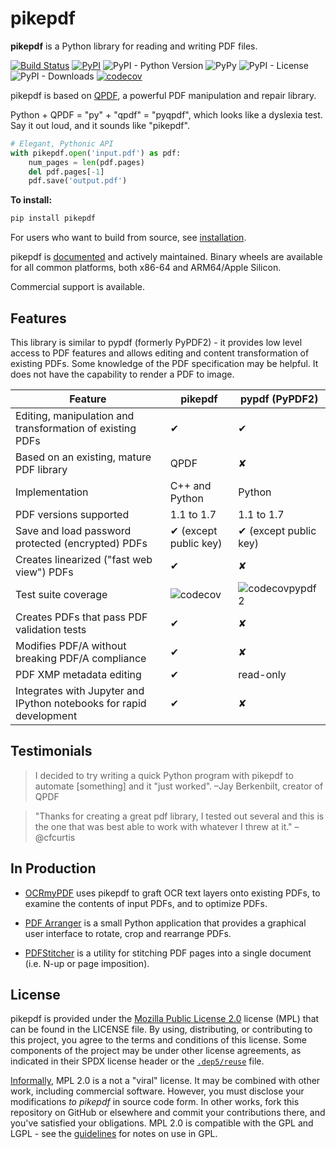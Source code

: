 <!-- SPDX-FileCopyrightText: 2022 James R. Barlow -->
<!-- SPDX-License-Identifier: MPL-2.0 -->

pikepdf
=======

**pikepdf** is a Python library for reading and writing PDF files.

[![Build Status](https://github.com/pikepdf/pikepdf/actions/workflows/build.yml/badge.svg)](https://github.com/pikepdf/pikepdf/actions/workflows/build.yml) [![PyPI](https://img.shields.io/pypi/v/pikepdf.svg)](https://pypi.org/project/pikepdf/) ![PyPI - Python Version](https://img.shields.io/pypi/pyversions/pikepdf) ![PyPy](https://img.shields.io/badge/PyPy-3.8%20|%203.9-blue) ![PyPI - License](https://img.shields.io/pypi/l/pikepdf) ![PyPI - Downloads](https://img.shields.io/pypi/dm/pikepdf)  [![codecov](https://codecov.io/gh/pikepdf/pikepdf/branch/master/graph/badge.svg?token=8FJ755317J)](https://codecov.io/gh/pikepdf/pikepdf)

pikepdf is based on [QPDF](https://github.com/qpdf/qpdf), a powerful PDF manipulation and repair library.

Python + QPDF = "py" + "qpdf" = "pyqpdf", which looks like a dyslexia test. Say it out loud, and it sounds like "pikepdf".

```python
# Elegant, Pythonic API
with pikepdf.open('input.pdf') as pdf:
    num_pages = len(pdf.pages)
    del pdf.pages[-1]
    pdf.save('output.pdf')
```

**To install:**

```bash
pip install pikepdf
```

For users who want to build from source, see [installation](https://pikepdf.readthedocs.io/en/latest/index.html).

pikepdf is [documented](https://pikepdf.readthedocs.io/en/latest/index.html) and actively maintained. Binary wheels are available for all common platforms, both x86-64 and ARM64/Apple Silicon.

Commercial support is available.

Features
--------

This library is similar to pypdf (formerly PyPDF2) - it provides low level access to PDF features and allows editing and content transformation of existing PDFs. Some knowledge of the PDF specification may be helpful. It does not have the capability to render a PDF to image.

| **Feature**                                                         | **pikepdf**                                 | **pypdf** (PyPDF2)                        |
| ------------------------------------------------------------------- | ------------------------------------------- | ----------------------------------------- |
| Editing, manipulation and transformation of existing PDFs           | ✔                                           | ✔                                         |
| Based on an existing, mature PDF library                            | QPDF                                        | ✘                                         |
| Implementation                                                      | C++ and Python                              | Python                                    |
| PDF versions supported                                              | 1.1 to 1.7                                  | 1.1 to 1.7                                |
| Save and load password protected (encrypted) PDFs                   | ✔ (except public key)                       | ✔ (except public key)                     |
| Creates linearized ("fast web view") PDFs                           | ✔                                           | ✘                                         |
| Test suite coverage                                                 | ![codecov][codecov]                         | ![codecovpypdf2][codecovpypdf]            |
| Creates PDFs that pass PDF validation tests                         | ✔                                           | ✘                                         |
| Modifies PDF/A without breaking PDF/A compliance                    | ✔                                           | ✘                                         |
| PDF XMP metadata editing                                            | ✔                                           | read-only                                 |
| Integrates with Jupyter and IPython notebooks for rapid development | ✔                                           | ✘                                         |

[codecov]: https://codecov.io/gh/pikepdf/pikepdf/branch/master/graph/badge.svg?token=8FJ755317J

[codecovpypdf]: https://codecov.io/gh/py-pdf/pypdf/branch/main/graph/badge.svg?token=id42cGNZ5Z

Testimonials
------------

> I decided to try writing a quick Python program with pikepdf to automate [something] and it "just worked". –Jay Berkenbilt, creator of QPDF

> "Thanks for creating a great pdf library, I tested out several and this is the one that was best able to work with whatever I threw at it." –@cfcurtis

In Production
-------------

* [OCRmyPDF](https://github.com/ocrmypdf/OCRmyPDF) uses pikepdf to graft OCR text layers onto existing PDFs, to examine the contents of input PDFs, and to optimize PDFs.

* [PDF Arranger](https://github.com/jeromerobert/pdfarranger) is a small Python application that provides a graphical user interface to rotate, crop and rearrange PDFs.

* [PDFStitcher](https://github.com/cfcurtis/sewingutils) is a utility for stitching PDF pages into a single document (i.e. N-up or page imposition).

License
-------

pikepdf is provided under the [Mozilla Public License 2.0](https://www.mozilla.org/en-US/MPL/2.0/) license (MPL) that can be found in the LICENSE file. By using, distributing, or contributing to this project, you agree to the terms and conditions of this license. Some components of the project may be under other license agreements, as indicated in their SPDX license header or the [`.dep5/reuse`](REUSE) file.

[Informally](https://www.mozilla.org/en-US/MPL/2.0/FAQ/), MPL 2.0 is a not a "viral" license. It may be combined with other work, including commercial software. However, you must disclose your modifications *to pikepdf* in source code form. In other works, fork this repository on GitHub or elsewhere and commit your contributions there, and you've satisfied your obligations. MPL 2.0 is compatible with the GPL and LGPL - see the [guidelines](https://www.mozilla.org/en-US/MPL/2.0/combining-mpl-and-gpl/) for notes on use in GPL.
